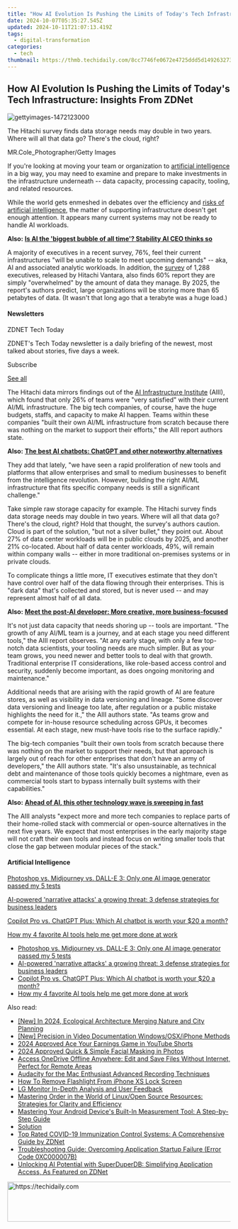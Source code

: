```yaml
---
title: "How AI Evolution Is Pushing the Limits of Today's Tech Infrastructure: Insights From ZDNet"
date: 2024-10-07T05:35:27.545Z
updated: 2024-10-11T21:07:13.419Z
tags:
  - digital-transformation
categories:
  - tech
thumbnail: https://thmb.techidaily.com/8cc7746fe0672e4725ddd5d1492632738fafd136f8e04394f483f1432a572415.png
---
```


## How AI Evolution Is Pushing the Limits of Today's Tech Infrastructure: Insights From ZDNet

![gettyimages-1472123000](https://www.zdnet.com/a/img/resize/f1c59185c43c94ed865f201bb38f1ad9aaffd3eb/2023/07/18/be068a2f-3083-43e1-bc85-8ee67d15ecf4/gettyimages-1472123000.jpg?auto=webp&width=1280)

The Hitachi survey finds data storage needs may double in two years. Where will all that data go? There's the cloud, right? 

MR.Cole\_Photographer/Getty Images

If you're looking at moving your team or organization to [artificial intelligence](https://www.zdnet.com/article/what-is-ai-heres-everything-you-need-to-know-about-artificial-intelligence/) in a big way, you may need to examine and prepare to make investments in the infrastructure underneath -- data capacity, processing capacity, tooling, and related resources. 

While the world gets enmeshed in debates over the efficiency and [risks of artificial intelligence](https://www.zdnet.com/article/the-5-biggest-risks-of-generative-ai-according-to-an-expert/), the matter of supporting infrastructure doesn't get enough attention. It appears many current systems may not be ready to handle AI workloads.

**Also:** [**Is AI the 'biggest bubble of all time'? Stability AI CEO thinks so**](https://www.zdnet.com/article/is-ai-the-biggest-bubble-of-all-time-stability-ai-ceo-thinks-so/)

A majority of executives in a recent survey, 76%, feel their current infrastructures "will be unable to scale to meet upcoming demands" -- aka, AI and associated analytic workloads. In addition, the [survey](https://www.hitachivantara.com/en-us/reports/modern-data-infrastructure-dynamics.html) of 1,288 executives, released by Hitachi Vantara, also finds 60% report they are simply "overwhelmed" by the amount of data they manage. By 2025, the report's authors predict, large organizations will be storing more than 65 petabytes of data. (It wasn't that long ago that a terabyte was a huge load.)

#### Newsletters

ZDNET Tech Today

ZDNET's Tech Today newsletter is a daily briefing of the newest, most talked about stories, five days a week.

 Subscribe

[See all](https://www.zdnet.com/newsletters/)

The Hitachi data mirrors findings out of the [AI Infrastructure Institute](https://ai-infrastructure.org/wp-content/uploads/2022/08/AI-Infrastructure-Ecosystem-2022.pdf) (AIII), which found that only 26% of teams were "very satisfied" with their current AI/ML infrastructure. The big tech companies, of course, have the huge budgets, staffs, and capacity to make AI happen. Teams within these companies "built their own AI/ML infrastructure from scratch because there was nothing on the market to support their efforts," the AIII report authors state.

**Also:** [**The best AI chatbots: ChatGPT and other noteworthy alternatives**](https://www.zdnet.com/article/best-ai-chatbot/)

They add that lately, "we have seen a rapid proliferation of new tools and platforms that allow enterprises and small to medium businesses to benefit from the intelligence revolution. However, building the right AI/ML infrastructure that fits specific company needs is still a significant challenge."

Take simple raw storage capacity for example. The Hitachi survey finds data storage needs may double in two years. Where will all that data go? There's the cloud, right? Hold that thought, the survey's authors caution. Cloud is part of the solution, "but not a silver bullet," they point out. About 27% of data center workloads will be in public clouds by 2025, and another 21% co-located. About half of data center workloads, 49%, will remain within company walls -- either in more traditional on-premises systems or in private clouds. 

To complicate things a little more, IT executives estimate that they don't have control over half of the data flowing through their enterprises. This is "dark data" that's collected and stored, but is never used -- and may represent almost half of all data. 

**Also:** [**Meet the post-AI developer: More creative, more business-focused**](https://www.zdnet.com/article/meet-the-post-ai-developer-more-creative-more-business-focused/)

It's not just data capacity that needs shoring up -- tools are important. "The growth of any AI/ML team is a journey, and at each stage you need different tools," the AIII report observes. "At any early stage, with only a few top-notch data scientists, your tooling needs are much simpler. But as your team grows, you need newer and better tools to deal with that growth. Traditional enterprise IT considerations, like role-based access control and security, suddenly become important, as does ongoing monitoring and maintenance."

Additional needs that are arising with the rapid growth of AI are feature stores, as well as visibility in data versioning and lineage. "Some discover data versioning and lineage too late, after regulation or a public mistake highlights the need for it.," the AIII authors state. "As teams grow and compete for in-house resource scheduling across GPUs, it becomes essential. At each stage, new must-have tools rise to the surface rapidly."

The big-tech companies "built their own tools from scratch because there was nothing on the market to support their needs, but that approach is largely out of reach for other enterprises that don't have an army of developers," the AIII authors state. "It's also unsustainable, as technical debt and maintenance of those tools quickly becomes a nightmare, even as commercial tools start to bypass internally built systems with their capabilities."

**Also:** [**Ahead of AI, this other technology wave is sweeping in fast**](https://www.zdnet.com/article/ahead-of-ai-this-other-technology-wave-is-sweeping-in-fast/)

The AIII analysts "expect more and more tech companies to replace parts of their home-rolled stack with commercial or open-source alternatives in the next five years. We expect that most enterprises in the early majority stage will not craft their own tools and instead focus on writing smaller tools that close the gap between modular pieces of the stack." 

#### Artificial Intelligence

[Photoshop vs. Midjourney vs. DALL-E 3: Only one AI image generator passed my 5 tests](https://www.zdnet.com/article/is-photoshops-new-text-to-image-as-good-as-midjourney-and-dall-e-we-test-it-and-see/ "Photoshop vs. Midjourney vs. DALL-E 3: Only one AI image generator passed my 5 tests")

[AI-powered 'narrative attacks' a growing threat: 3 defense strategies for business leaders](https://www.zdnet.com/article/ai-powered-narrative-attacks-a-growing-threat-3-defense-strategies-for-business-leaders/ "AI-powered 'narrative attacks' a growing threat: 3 defense strategies for business leaders")

[Copilot Pro vs. ChatGPT Plus: Which AI chatbot is worth your $20 a month?](https://www.zdnet.com/article/copilot-pro-vs-chatgpt-plus-which-is-ai-chatbot-is-worth-your-20-a-month/ "Copilot Pro vs. ChatGPT Plus: Which AI chatbot is worth your $20 a month?")

[How my 4 favorite AI tools help me get more done at work](https://www.zdnet.com/article/how-my-4-favorite-ai-tools-help-me-get-more-done-at-work/ "How my 4 favorite AI tools help me get more done at work")

* [Photoshop vs. Midjourney vs. DALL-E 3: Only one AI image generator passed my 5 tests](https://www.zdnet.com/article/is-photoshops-new-text-to-image-as-good-as-midjourney-and-dall-e-we-test-it-and-see/ "Photoshop vs. Midjourney vs. DALL-E 3: Only one AI image generator passed my 5 tests")
* [AI-powered 'narrative attacks' a growing threat: 3 defense strategies for business leaders](https://www.zdnet.com/article/ai-powered-narrative-attacks-a-growing-threat-3-defense-strategies-for-business-leaders/ "AI-powered 'narrative attacks' a growing threat: 3 defense strategies for business leaders")
* [Copilot Pro vs. ChatGPT Plus: Which AI chatbot is worth your $20 a month?](https://www.zdnet.com/article/copilot-pro-vs-chatgpt-plus-which-is-ai-chatbot-is-worth-your-20-a-month/ "Copilot Pro vs. ChatGPT Plus: Which AI chatbot is worth your $20 a month?")
* [How my 4 favorite AI tools help me get more done at work](https://www.zdnet.com/article/how-my-4-favorite-ai-tools-help-me-get-more-done-at-work/ "How my 4 favorite AI tools help me get more done at work")

<ins class="adsbygoogle"
     style="display:block"
     data-ad-format="autorelaxed"
     data-ad-client="ca-pub-7571918770474297"
     data-ad-slot="1223367746"></ins>

<ins class="adsbygoogle"
     style="display:block"
     data-ad-client="ca-pub-7571918770474297"
     data-ad-slot="8358498916"
     data-ad-format="auto"
     data-full-width-responsive="true"></ins>

<span class="atpl-alsoreadstyle">Also read:</span>
<div><ul>
<li><a href="https://facebook-record-videos.techidaily.com/new-in-2024-ecological-architecture-merging-nature-and-city-planning/"><u>[New] In 2024, Ecological Architecture Merging Nature and City Planning</u></a></li>
<li><a href="https://video-capture.techidaily.com/new-precision-in-video-documentation-windowsosxiphone-methods/"><u>[New] Precision in Video Documentation Windows/OSX/iPhone Methods</u></a></li>
<li><a href="https://youtube-video-recordings.techidaily.com/2024-approved-ace-your-earnings-game-in-youtube-shorts/"><u>2024 Approved Ace Your Earnings Game in YouTube Shorts</u></a></li>
<li><a href="https://extra-guidance.techidaily.com/2024-approved-quick-and-simple-facial-masking-in-photos/"><u>2024 Approved Quick & Simple Facial Masking in Photos</u></a></li>
<li><a href="https://app-tips.techidaily.com/access-onedrive-offline-anywhere-edit-and-save-files-without-internet-perfect-for-remote-areas/"><u>Access OneDrive Offline Anywhere: Edit and Save Files Without Internet, Perfect for Remote Areas</u></a></li>
<li><a href="https://screen-activity-recording.techidaily.com/audacity-for-the-mac-enthusiast-advanced-recording-techniques/"><u>Audacity for the Mac Enthusiast Advanced Recording Techniques</u></a></li>
<li><a href="https://ios-unlock.techidaily.com/how-to-remove-flashlight-from-iphone-xs-lock-screen-by-drfone-ios/"><u>How To Remove Flashlight From iPhone XS Lock Screen</u></a></li>
<li><a href="https://extra-lessons.techidaily.com/lg-monitor-in-depth-analysis-and-user-feedback/"><u>LG Monitor In-Depth Analysis and User Feedback</u></a></li>
<li><a href="https://app-tips.techidaily.com/mastering-order-in-the-world-of-linuxopen-source-resources-strategies-for-clarity-and-efficiency/"><u>Mastering Order in the World of Linux/Open Source Resources: Strategies for Clarity and Efficiency</u></a></li>
<li><a href="https://techtrends.techidaily.com/mastering-your-android-devices-built-in-measurement-tool-a-step-by-step-guide/"><u>Mastering Your Android Device's Built-In Measurement Tool: A Step-by-Step Guide</u></a></li>
<li><a href="https://app-tips.techidaily.com/solution/"><u>Solution</u></a></li>
<li><a href="https://app-tips.techidaily.com/top-rated-covid-19-immunization-control-systems-a-comprehensive-guide-by-zdnet/"><u>Top Rated COVID-19 Immunization Control Systems: A Comprehensive Guide by ZDNet</u></a></li>
<li><a href="https://win-howtos.techidaily.com/troubleshooting-guide-overcoming-application-startup-failure-error-code-0xc000007b/"><u>Troubleshooting Guide: Overcoming Application Startup Failure (Error Code 0XC000007B)</u></a></li>
<li><a href="https://app-tips.techidaily.com/unlocking-ai-potential-with-superduperdb-simplifying-application-access-as-featured-on-zdnet/"><u>Unlocking AI Potential with SuperDuperDB: Simplifying Application Access, As Featured on ZDNet</u></a></li>
</ul></div>

<!-- affiliate ads begin -->
<a href="https://appsumo.8odi.net/c/5597632/2094429/7443" target="_top" id="2094429">
  <img src="//a.impactradius-go.com/display-ad/7443-2094429" border="0" alt="https://techidaily.com" width="728" height="90"/>
</a>
<img height="0" width="0" src="https://appsumo.8odi.net/i/5597632/2094429/7443" style="position:absolute;visibility:hidden;" border="0" />
<!-- affiliate ads end -->

